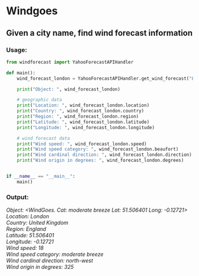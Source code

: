 # Windgoes

## Given a city name, find wind forecast information

### Usage:

```python
from windforecast import YahooForecastAPIHandler

def main():
    wind_forecast_london = YahooForecastAPIHandler.get_wind_forecast("London")

    print("Object: ", wind_forecast_london)

    # geographic data
    print("Location: ", wind_forecast_london.location)
    print("Country: ", wind_forecast_london.country)
    print("Region: ", wind_forecast_london.region)
    print("Latitude: ", wind_forecast_london.latitude)
    print("Longitude: ", wind_forecast_london.longitude)

    # wind forecast data
    print("Wind speed: ", wind_forecast_london.speed)
    print("Wind speed category: ", wind_forecast_london.beaufort)
    print("Wind cardinal direction: ", wind_forecast_london.direction)
    print("Wind origin in degrees: ", wind_forecast_london.degrees)


if __name__ == "__main__":
    main()
```

### Output:

*Object:  <WindGoes. Cat: moderate breeze Lat: 51.506401 Long: -0.12721>*  
*Location:  London*  
*Country:  United Kingdom*  
*Region:   England*  
*Latitude:  51.506401*  
*Longitude:  -0.12721*  
*Wind speed:  18*  
*Wind speed category:  moderate breeze*  
*Wind cardinal direction:  north-west*  
*Wind origin in degrees:  325*  
